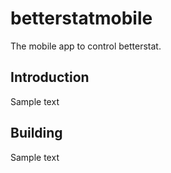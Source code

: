 # betterstatmobile

The mobile app to control betterstat.

## Introduction

Sample text

## Building

Sample text